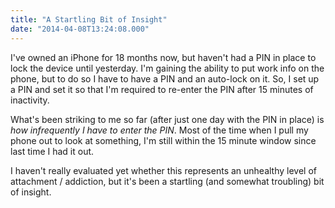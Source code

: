 ```yaml
---
title: "A Startling Bit of Insight"
date: "2014-04-08T13:24:08.000"
---
```


I've owned an iPhone for 18 months now, but haven't had a PIN in place to lock the device until yesterday. I'm gaining the ability to put work info on the phone, but to do so I have to have a PIN and an auto-lock on it. So, I set up a PIN and set it so that I'm required to re-enter the PIN after 15 minutes of inactivity.

What's been striking to me so far (after just one day with the PIN in place) is _how infrequently I have to enter the PIN_. Most of the time when I pull my phone out to look at something, I'm still within the 15 minute window since last time I had it out.

I haven't really evaluated yet whether this represents an unhealthy level of attachment / addiction, but it's been a startling (and somewhat troubling) bit of insight.
